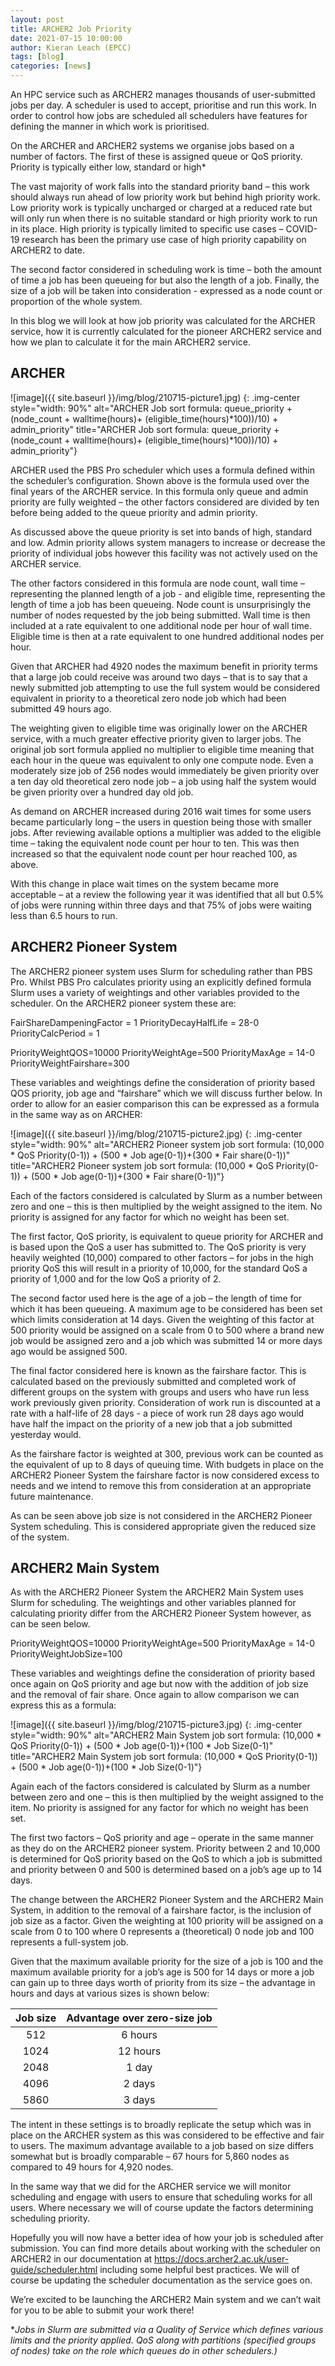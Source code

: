 ```yaml
---
layout: post
title: ARCHER2 Job Priority
date: 2021-07-15 10:00:00
author: Kieran Leach (EPCC)
tags: [blog] 
categories: [news]
---
```



An HPC service such as ARCHER2 manages thousands of user-submitted jobs per day. A scheduler is used to accept, prioritise and run this work. In order to control how jobs are scheduled all schedulers have features for defining the manner in which work is prioritised. 

On the ARCHER and ARCHER2 systems we organise jobs based on a number of factors. The first of these is assigned queue or QoS priority. Priority is typically either low, standard or high*


The vast majority of work falls into the standard priority band – this work should always run ahead of low priority work but behind high priority work. Low priority work is typically uncharged or charged at a reduced rate but will only run when there is no suitable standard or high priority work to run in its place. High priority is typically limited to specific use cases – COVID-19 research has been the primary use case of high priority capability on ARCHER2 to date.

The second factor considered in scheduling work is time – both the amount of time a job has been queueing for but also the length of a job.  Finally, the size of a job will be taken into consideration - expressed as a node count or proportion of the whole system.

In this blog we will look at how job priority was calculated for the ARCHER service, how it is currently calculated for the pioneer ARCHER2 service and how we plan to calculate it for the main ARCHER2 service.

## ARCHER

![image]({{ site.baseurl }}/img/blog/210715-picture1.jpg)
{: .img-center style="width: 90%" 
alt="ARCHER Job sort formula: queue_priority + (node_count + walltime(hours)+ (eligible_time(hours)*100))/10) + admin_priority" 
title="ARCHER Job sort formula: queue_priority + (node_count + walltime(hours)+ (eligible_time(hours)*100))/10) + admin_priority"}

ARCHER used the PBS Pro scheduler which uses a formula defined within the scheduler’s configuration. Shown above is the formula used over the final years of the ARCHER service. In this formula only queue and admin priority are fully weighted – the other factors considered are divided by ten before being added to the queue priority and admin priority.

As discussed above the queue priority is set into bands of high, standard and low. Admin priority allows system managers to increase or decrease the priority of individual jobs however this facility was not actively used on the ARCHER service.

The other factors considered in this formula are node count, wall time – representing the planned length of a job - and eligible time, representing the length of time a job has been queueing. Node count is unsurprisingly the number of nodes requested by the job being submitted. Wall time is then included at a rate equivalent to one additional node per hour of wall time. Eligible time is then at a rate equivalent to one hundred additional nodes per hour.

Given that ARCHER had 4920 nodes the maximum benefit in priority terms that a large job could receive was around two days – that is to say that a newly submitted job attempting to use the full system would be considered equivalent in priority to a theoretical zero node job which had been submitted 49 hours ago. 

The weighting given to eligible time was originally lower on the ARCHER service, with a much greater effective priority given to larger jobs. The original job sort formula applied no multiplier to eligible time meaning that each hour in the queue was equivalent to only one compute node. Even a moderately size job of 256 nodes would immediately be given priority over a ten day old theoretical zero node job – a job using half the system would be given priority over a hundred day old job.

As demand on ARCHER increased during 2016 wait times for some users became particularly long – the users in question being those with smaller jobs. After reviewing available options a multiplier was added to the eligible time – taking the equivalent node count per hour to ten. This was then increased so that the equivalent node count per hour reached 100, as above. 

With this change in place wait times on the system became more acceptable – at a review the following year it was identified that all but 0.5% of jobs were running within three days and that 75% of jobs were waiting less than 6.5 hours to run.

## ARCHER2 Pioneer System

The ARCHER2 pioneer system uses Slurm for scheduling rather than PBS Pro. Whilst PBS Pro calculates priority using an explicitly defined formula Slurm uses a variety of weightings and other variables provided to the scheduler. On the ARCHER2 pioneer system these are:

FairShareDampeningFactor = 1
PriorityDecayHalfLife = 28-0
PriorityCalcPeriod = 1

PriorityWeightQOS=10000
PriorityWeightAge=500
PriorityMaxAge = 14-0
PriorityWeightFairshare=300

These variables and weightings define the consideration of priority based QOS priority, job age and “fairshare” which we will discuss further below. In order to allow for an easier comparison this can be expressed as a formula in the same way as on ARCHER:



![image]({{ site.baseurl }}/img/blog/210715-picture2.jpg)
{: .img-center style="width: 90%" 
alt="ARCHER2 Pioneer system job sort formula: (10,000 * QoS Priority(0-1)) + (500 * Job age(0-1))+(300 * Fair share(0-1))" 
title="ARCHER2 Pioneer system job sort formula: (10,000 * QoS Priority(0-1)) + (500 * Job age(0-1))+(300 * Fair share(0-1))"}

Each of the factors considered is calculated by Slurm as a number between zero and one – this is then multiplied by the weight assigned to the item. No priority is assigned for any factor for which no weight has been set.

The first factor, QoS priority, is equivalent to queue priority for ARCHER and is based upon the QoS a user has submitted to. The QoS priority is very heavily weighted (10,000) compared to other factors – for jobs in the high priority QoS this will result in a priority of 10,000, for the standard QoS a priority of 1,000 and for the low QoS a priority of 2.

The second factor used here is the age of a job – the length of time for which it has been queueing. A maximum age to be considered has been set which limits consideration at 14 days. Given the weighting of this factor at 500 priority would be assigned on a scale from 0 to 500 where a brand new job would be assigned zero and a job which was submitted 14 or more days ago would be assigned 500.

The final factor considered here is known as the fairshare factor. This is calculated based on the previously submitted and completed work of different groups on the system with groups and users who have run less work previously given priority. Consideration of work run is discounted at a rate with a half-life of 28 days  - a piece of work run 28 days ago would have half the impact on the priority of a new job that a job submitted yesterday would. 

As the fairshare factor is weighted at 300, previous work can be counted as the equivalent of up to 8 days of queuing time. With budgets in place on the ARCHER2 Pioneer System the fairshare factor is now considered excess to needs and we intend to remove this from consideration at an appropriate future maintenance. 

As can be seen above job size is not considered in the ARCHER2 Pioneer System scheduling. This is considered appropriate given the reduced size of the system.


## ARCHER2 Main System

As with the ARCHER2 Pioneer System the ARCHER2 Main System uses Slurm for scheduling. The weightings and other variables planned for calculating priority differ from the ARCHER2 Pioneer System however, as can be seen below.

PriorityWeightQOS=10000
PriorityWeightAge=500
PriorityMaxAge = 14-0
PriorityWeightJobSize=100

These variables and weightings define the consideration of priority based once again on QoS priority and age but now with the addition of job size and the removal of fair share. Once again to allow comparison we can express this as a formula:


![image]({{ site.baseurl }}/img/blog/210715-picture3.jpg)
{: .img-center style="width: 90%" 
alt="ARCHER2 Main System job sort formula: (10,000 * QoS Priority(0-1)) + (500 * Job age(0-1))+(100 * Job Size(0-1)" 
title="ARCHER2 Main System job sort formula: (10,000 * QoS Priority(0-1)) + (500 * Job age(0-1))+(100 * Job Size(0-1)"}


Again each of the factors considered is calculated by Slurm as a number between zero and one – this is then multiplied by the weight assigned to the item. No priority is assigned for any factor for which no weight has been set.

The first two factors – QoS priority and age – operate in the same manner as they do on the ARCHER2 pioneer system. Priority between 2 and 10,000 is determined for QoS priority based on the QoS to which a job is submitted and priority between 0 and 500 is determined based on a job’s age up to 14 days.

The change between the ARCHER2 Pioneer System and the ARCHER2 Main System, in addition to the removal of a fairshare factor, is the inclusion of job size as a factor. Given the weighting at 100 priority will be assigned on a scale from 0 to 100 where 0 represents a (theoretical) 0 node job and 100 represents a full-system job.

Given that the maximum available priority for the size of a job is 100 and the maximum available priority for a job’s age is 500 for 14 days or more a job can gain up to three days worth of priority from its size – the advantage in hours and days at various sizes is shown below:

<!--
![image]({{ site.baseurl }}/img/blog/210715-picture4.jpg)
{: .img-center style="width: 60%" 
alt="The advantage over a zero size job of jobs at various job sizes." 
title="The advantage over a zero size job of jobs at various job sizes."}
-->


| Job size | Advantage over zero-size job |
|:-------:|:---:|
| 512 | 6 hours |
| 1024 | 12 hours |
| 2048 | 1 day |
| 4096 | 2 days |
| 5860 | 3 days |


The intent in these settings is to broadly replicate the setup which was in place on the ARCHER system as this was considered to be effective and fair to users. The maximum advantage available to a job based on size differs somewhat but is broadly comparable – 67 hours for 5,860 nodes as compared to 49 hours for 4,920 nodes.

In the same way that we did for the ARCHER service we will monitor scheduling and engage with users to ensure that scheduling works for all users. Where necessary we will of course update the factors determining scheduling priority. 

Hopefully you will now have a better idea of how your job is scheduled after submission. You can find more details about working with the scheduler on ARCHER2 in our documentation at <https://docs.archer2.ac.uk/user-guide/scheduler.html> including some helpful best practices. We will of course be updating the scheduler documentation as the service goes on.

We’re excited to be launching the ARCHER2 Main system and we can’t wait for you to be able to submit your work there!

**Jobs in Slurm are submitted via a Quality of Service which defines various limits and the priority applied. QoS along with partitions (specified groups of nodes) take on the role which queues do in other schedulers.)*










